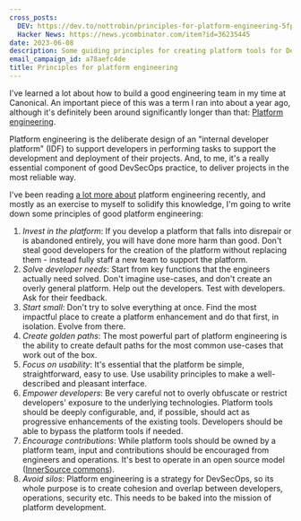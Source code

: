```yaml
---
cross_posts:
  DEV: https://dev.to/nottrobin/principles-for-platform-engineering-5fp6
  Hacker News: https://news.ycombinator.com/item?id=36235445
date: 2023-06-08
description: Some guiding principles for creating platform tools for DevSecOps enablement
email_campaign_id: a78aefc4de
title: Principles for platform engineering
---
```


I've learned a lot about how to build a good engineering team in my time at Canonical. An important piece of this was a term I ran into about a year ago, although it's definitely been around significantly longer than that: [Platform engineering](https://thenewstack.io/devops-is-dead-embrace-platform-engineering/).

Platform engineering is the deliberate design of an "internal developer platform" (IDF) to support developers in performing tasks to support the development and deployment of their projects. And, to me, it's a really essential component of good DevSecOps practice, to deliver projects in the most reliable way.

I've been reading [a lot more about](https://octopus.com/devops/platform-engineering/patterns-anti-patterns/) platform engineering recently, and mostly as an exercise to myself to solidify this knowledge, I'm going to write down some principles of good platform engineering:

1. *Invest in the platform*: If you develop a platform that falls into disrepair or is abandoned entirely, you will have done more harm than good. Don't steal good developers for the creation of the platform without replacing them - instead fully staff a new team to support the platform.
2. *Solve developer needs*: Start from key functions that the engineers actually need solved. Don't imagine use-cases, and don't create an overly general platform. Help out the developers. Test with developers. Ask for their feedback.
3. *Start small*: Don't try to solve everything at once. Find the most impactful place to create a platform enhancement and do that first, in isolation. Evolve from there.
4. *Create golden paths*: The most powerful part of platform engineering is the ability to create default paths for the most common use-cases that work out of the box.
5. *Focus on usability*: It's essential that the platform be simple, straightforward, easy to use. Use usability principles to make a well-described and pleasant interface.
6. *Empower developers*: Be very careful not to overly obfuscate or restrict developers' exposure to the underlying technologies. Platform tools should be deeply configurable, and, if possible, should act as progressive enhancements of the existing tools. Developers should be able to bypass the platform tools if needed.
7. *Encourage contributions*: While platform tools should be owned by a platform team, input and contributions should be encouraged from engineers and operations. It's best to operate in an open source model ([InnerSource commons](https://innersourcecommons.org/)).
8. *Avoid silos*: Platform engineering is a strategy for DevSecOps, so its whole purpose is to create cohesion and overlap between developers, operations, security etc. This needs to be baked into the mission of platform development.